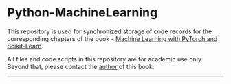 # Python-MachineLearning

This repository is used for synchronized storage of code records for the corresponding chapters of the book - [Machine Learning with PyTorch and Scikit-Learn](https://github.com/rasbt/machine-learning-book?tab=readme-ov-file).

All files and code scripts in this repository are for academic use only. Beyond that, please contact the [author](https://x.com/rasbt) of this book.

---
